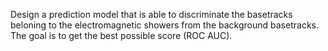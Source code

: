 Design a prediction model that is able to discriminate the basetracks beloning to the electromagnetic showers from the background basetracks. The goal is to get the best possible score (ROC AUC).
